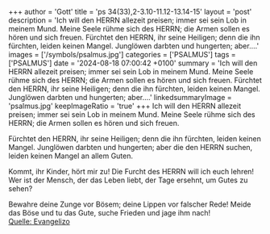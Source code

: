 +++
author = 'Gott'
title = 'ps 34(33),2-3.10-11.12-13.14-15'
layout = 'post'
description = 'Ich will den HERRN allezeit preisen;  immer sei sein Lob in meinem Mund. Meine Seele rühme sich des HERRN;  die Armen sollen es hören und sich freuen.  Fürchtet den HERRN, ihr seine Heiligen;  denn die ihn fürchten, leiden keinen Mangel. Junglöwen darbten und hungerten;  aber....'
images = ['/symbols/psalmus.jpg']
categories = ['PSALMUS']
tags = ['PSALMUS']
date = '2024-08-18 07:00:42 +0100'
summary = 'Ich will den HERRN allezeit preisen;  immer sei sein Lob in meinem Mund. Meine Seele rühme sich des HERRN;  die Armen sollen es hören und sich freuen.  Fürchtet den HERRN, ihr seine Heiligen;  denn die ihn fürchten, leiden keinen Mangel. Junglöwen darbten und hungerten;  aber....'
linkedsummaryImage = 'psalmus.jpg'
keepImageRatio = 'true'
+++
Ich will den HERRN allezeit preisen; 
immer sei sein Lob in meinem Mund.
Meine Seele rühme sich des HERRN; 
die Armen sollen es hören und sich freuen.

Fürchtet den HERRN, ihr seine Heiligen; 
denn die ihn fürchten, leiden keinen Mangel.
Junglöwen darbten und hungerten; 
aber die den HERRN suchen, leiden keinen Mangel an allem Guten.<!--more-->

Kommt, ihr Kinder, hört mir zu! 
Die Furcht des HERRN will ich euch lehren!
Wer ist der Mensch, der das Leben liebt, 
der Tage ersehnt, um Gutes zu sehen?

Bewahre deine Zunge vor Bösem; 
deine Lippen vor falscher Rede!
Meide das Böse und tu das Gute, 
suche Frieden und jage ihm nach!<br> [Quelle: Evangelizo](https://evangeliumtagfuertag.org/DE/gospel)